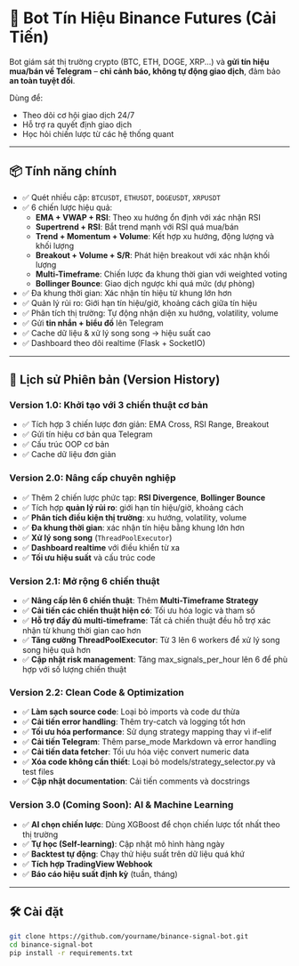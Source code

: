 # 🚀 Bot Tín Hiệu Binance Futures (Cải Tiến)

Bot giám sát thị trường crypto (BTC, ETH, DOGE, XRP...) và **gửi tín hiệu mua/bán về Telegram** – **chỉ cảnh báo, không tự động giao dịch**, đảm bảo **an toàn tuyệt đối**.

Dùng để:
- Theo dõi cơ hội giao dịch 24/7
- Hỗ trợ ra quyết định giao dịch
- Học hỏi chiến lược từ các hệ thống quant

---

## 📦 Tính năng chính

- ✅ Quét nhiều cặp: `BTCUSDT`, `ETHUSDT`, `DOGEUSDT`, `XRPUSDT`
- ✅ 6 chiến lược hiệu quả:
  - **EMA + VWAP + RSI**: Theo xu hướng ổn định với xác nhận RSI
  - **Supertrend + RSI**: Bắt trend mạnh với RSI quá mua/bán
  - **Trend + Momentum + Volume**: Kết hợp xu hướng, động lượng và khối lượng
  - **Breakout + Volume + S/R**: Phát hiện breakout với xác nhận khối lượng
  - **Multi-Timeframe**: Chiến lược đa khung thời gian với weighted voting
  - **Bollinger Bounce**: Giao dịch ngược khi quá mức (dự phòng)
- ✅ Đa khung thời gian: Xác nhận tín hiệu từ khung lớn hơn
- ✅ Quản lý rủi ro: Giới hạn tín hiệu/giờ, khoảng cách giữa tín hiệu
- ✅ Phân tích thị trường: Tự động nhận diện xu hướng, volatility, volume
- ✅ Gửi **tin nhắn + biểu đồ** lên Telegram
- ✅ Cache dữ liệu & xử lý song song → hiệu suất cao
- ✅ Dashboard theo dõi realtime (Flask + SocketIO)

---

## 📅 Lịch sử Phiên bản (Version History)

### **Version 1.0: Khởi tạo với 3 chiến thuật cơ bản**
- ✅ Tích hợp 3 chiến lược đơn giản: EMA Cross, RSI Range, Breakout
- ✅ Gửi tín hiệu cơ bản qua Telegram
- ✅ Cấu trúc OOP cơ bản
- ✅ Cache dữ liệu đơn giản

### **Version 2.0: Nâng cấp chuyên nghiệp**
- ✅ Thêm 2 chiến lược phức tạp: **RSI Divergence**, **Bollinger Bounce**
- ✅ Tích hợp **quản lý rủi ro**: giới hạn tín hiệu/giờ, khoảng cách
- ✅ **Phân tích điều kiện thị trường**: xu hướng, volatility, volume
- ✅ **Đa khung thời gian**: xác nhận tín hiệu bằng khung lớn hơn
- ✅ **Xử lý song song** (`ThreadPoolExecutor`)
- ✅ **Dashboard realtime** với điều khiển từ xa
- ✅ **Tối ưu hiệu suất** và cấu trúc code

### **Version 2.1: Mở rộng 6 chiến thuật**
- ✅ **Nâng cấp lên 6 chiến thuật**: Thêm **Multi-Timeframe Strategy**
- ✅ **Cải tiến các chiến thuật hiện có**: Tối ưu hóa logic và tham số
- ✅ **Hỗ trợ đầy đủ multi-timeframe**: Tất cả chiến thuật đều hỗ trợ xác nhận từ khung thời gian cao hơn
- ✅ **Tăng cường ThreadPoolExecutor**: Từ 3 lên 6 workers để xử lý song song hiệu quả hơn
- ✅ **Cập nhật risk management**: Tăng max_signals_per_hour lên 6 để phù hợp với số lượng chiến thuật

### **Version 2.2: Clean Code & Optimization**
- ✅ **Làm sạch source code**: Loại bỏ imports và code dư thừa
- ✅ **Cải tiến error handling**: Thêm try-catch và logging tốt hơn
- ✅ **Tối ưu hóa performance**: Sử dụng strategy mapping thay vì if-elif
- ✅ **Cải tiến Telegram**: Thêm parse_mode Markdown và error handling
- ✅ **Cải tiến data fetcher**: Tối ưu hóa việc convert numeric data
- ✅ **Xóa code không cần thiết**: Loại bỏ models/strategy_selector.py và test files
- ✅ **Cập nhật documentation**: Cải tiến comments và docstrings

### **Version 3.0 (Coming Soon): AI & Machine Learning**
- ✅ **AI chọn chiến lược**: Dùng XGBoost để chọn chiến lược tốt nhất theo thị trường
- ✅ **Tự học (Self-learning)**: Cập nhật mô hình hàng ngày
- ✅ **Backtest tự động**: Chạy thử hiệu suất trên dữ liệu quá khứ
- ✅ **Tích hợp TradingView Webhook**
- ✅ **Báo cáo hiệu suất định kỳ** (tuần, tháng)

---

## 🛠 Cài đặt

```bash
git clone https://github.com/yourname/binance-signal-bot.git
cd binance-signal-bot
pip install -r requirements.txt
